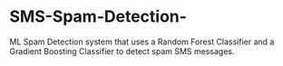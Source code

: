 # SMS-Spam-Detection-
ML Spam Detection system that uses a Random Forest Classifier and a Gradient Boosting Classifier to detect spam SMS messages.

